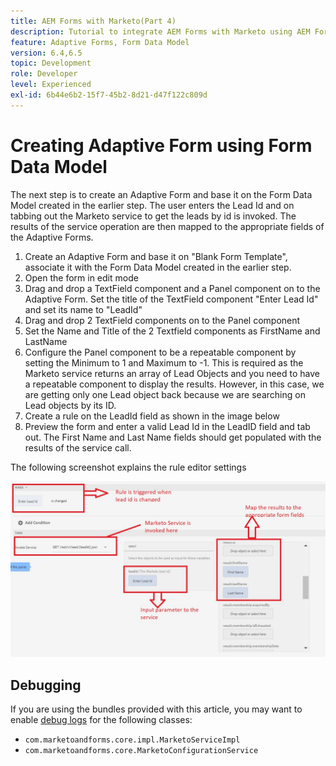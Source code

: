 ```yaml
---
title: AEM Forms with Marketo(Part 4)
description: Tutorial to integrate AEM Forms with Marketo using AEM Forms Form Data Model.
feature: Adaptive Forms, Form Data Model
version: 6.4,6.5
topic: Development
role: Developer
level: Experienced
exl-id: 6b44e6b2-15f7-45b2-8d21-d47f122c809d
---
```

# Creating Adaptive Form using Form Data Model

The next step is to create an Adaptive Form and base it on the  Form Data Model created in the earlier step.
The user enters the Lead Id  and on tabbing out the Marketo service to get the leads by id is invoked. The results of the service operation are then mapped to the appropriate fields of the Adaptive Forms.

1. Create an Adaptive Form and base it on "Blank Form Template", associate it with the Form Data Model created in the earlier step.
1. Open the form in edit mode
1. Drag and drop a TextField component and a Panel component on to the Adaptive Form. Set the title of  the TextField component "Enter Lead Id" and set its name to "LeadId"
1. Drag and drop 2 TextField components on to the Panel component
1. Set the Name and Title of the 2 Textfield components as FirstName and LastName
1. Configure the Panel component to be a repeatable component by setting the Minimum to 1 and Maximum to -1. This is required as the Marketo service returns an array of Lead Objects and you need to have a repeatable component to display the results. However, in this case, we are getting only one Lead object back because we are searching on Lead objects by its ID.
1. Create a rule on the LeadId field as shown in the image below
1. Preview the form and enter a valid Lead Id in the LeadID field and tab out. The First Name and Last Name fields should get populated with the results of the service call.

The following screenshot explains the rule editor settings

![ruleeditor](assets/ruleeditor.jfif)

## Debugging

If you are using the bundles provided with this article, you may want to enable [debug logs](http://localhost:4502/system/console/slinglog) for the following classes:

+ `com.marketoandforms.core.impl.MarketoServiceImpl`
+ `com.marketoandforms.core.MarketoConfigurationService`
